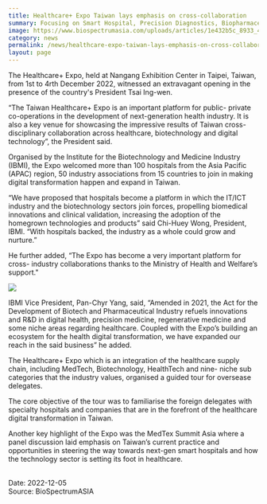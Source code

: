 ```yaml
---
title: Healthcare+ Expo Taiwan lays emphasis on cross-collaboration
summary: Focusing on Smart Hospital, Precision Diagnostics, Biopharmaceuticals, Regenerative Medicines, Digital Health and much more
image: https://www.biospectrumasia.com/uploads/articles/1e432b5c_8933_4293_9c78_dabe8b697866-21536.JPG
category: news
permalink: /news/healthcare-expo-taiwan-lays-emphasis-on-cross-collaboration/
layout: page
---
```


The Healthcare+ Expo, held at Nangang Exhibition Center in Taipei, Taiwan, from 1st to 4rth December 2022, witnessed an extravagant opening in the presence of the country's President Tsai Ing-wen.

“The Taiwan Healthcare+ Expo is an important platform for public- private co-operations in the development of next-generation health industry. It is also a key venue for showcasing the impressive results of Taiwan cross-disciplinary collaboration across healthcare, biotechnology and digital technology”, the President said.

Organised by the Institute for the Biotechnology and Medicine Industry (IBMI), the Expo welcomed more than 100 hospitals from the Asia Pacific (APAC) region, 50 industry associations from 15 countries to join in making digital transformation happen and expand in Taiwan.

“We have proposed that hospitals become a platform in which the IT/ICT industry and the biotechnology sectors join forces, propelling biomedical innovations and clinical validation, increasing the adoption of the homegrown technologies and products” said Chi-Huey Wong, President, IBMI. “With hospitals backed, the industry as a whole could grow and nurture.”

He further added, “The Expo has become a very important platform for cross- industry collaborations thanks to the Ministry of Health and Welfare’s support."

<img src="https://www.biospectrumindia.com/uploads/articles/Picture3.png">

IBMI Vice President, Pan-Chyr Yang, said, “Amended in 2021, the Act for the Development of Biotech and Pharmaceutical Industry refuels innovations and R&D in digital health, precision medicine, regenerative medicine and some niche areas regarding healthcare. Coupled with the Expo’s building an ecosystem for the health digital transformation, we have expanded our reach in the said business” he added. 

The Healthcare+ Expo which is an integration of the healthcare supply chain, including MedTech, Biotechnology, HealthTech and nine- niche sub categories that the industry values, organised a guided tour for oversease delegates.

The core objective of the tour was to familiarise the foreign delegates with specialty hospitals and companies that are in the forefront of the healthcare digital transformation in Taiwan.

Another key highlight of the Expo was the MedTex Summit Asia where a panel discussion laid emphasis on Taiwan’s current practice and opportunities in steering the way towards next-gen smart hospitals and how the technology sector is setting its foot in healthcare.

<br/>
Date: 2022-12-05
<br/>
Source: BioSpectrumASIA
